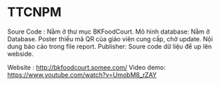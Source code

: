 # TTCNPM

Soure Code : Nằm ở thư mục BKFoodCourt.
Mô hình database: Nằm ở Database.
Poster thiếu mã QR của giáo viên cung cấp, chờ update.
Nội dung báo cáo trong file report.
Publisher: Soure code dữ liệu để up lên webside.

Website : http://bkfoodcourt.somee.com/
Video demo: https://www.youtube.com/watch?v=UmobM8_rZAY
